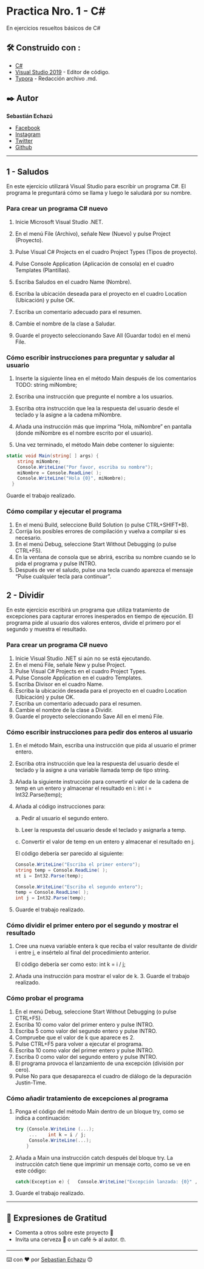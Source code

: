 # Practica Nro. 1 - C#  
En ejercicios resueltos  básicos de C# 

## 🛠️ Construido con :

* [C#](https://es.wikipedia.org/wiki/C_Sharp) 
* [Visual Studio 2019](https://visualstudio.microsoft.com/es/vs/) - Editor de código.
* [Typora](https://www.typora.io/) - Redacción archivo .md.

## ✒️ Autor

**Sebastián Echazú** 

* [Facebook](https://www.facebook.com/sebastian.echazu.1)
* [Instagram](https://www.instagram.com/seba_storm)
* [Twitter](https://twitter.com/seba_storm)
* [Github](https://github.com/SebastianEchazu)

------

## 1 - Saludos

En este ejercicio utilizará Visual Studio para escribir un programa C#. El programa le preguntará cómo se llama y luego le saludará por su nombre. 

### Para crear un programa C# nuevo

1. Inicie Microsoft Visual Studio .NET. 

2. En el menú File (Archivo), señale New (Nuevo) y pulse Project (Proyecto). 
3. Pulse Visual C# Projects en el cuadro Project Types (Tipos de proyecto). 
4. Pulse Console Application (Aplicación de consola) en el cuadro Templates (Plantillas). 
5. Escriba Saludos en el cuadro Name (Nombre). 
6. Escriba la ubicación deseada para el proyecto en el cuadro Location (Ubicación) y pulse OK. 
7. Escriba un comentario adecuado para el resumen. 
8. Cambie el nombre de la clase a Saludar. 
9. Guarde el proyecto seleccionando Save All (Guardar todo) en el menú File. 

### Cómo escribir instrucciones para preguntar y saludar al usuario 

1. Inserte la siguiente línea en el método Main después de los comentarios TODO: string miNombre; 

2. Escriba una instrucción que pregunte el nombre a los usuarios. 
3. Escriba otra instrucción que lea la respuesta del usuario desde el teclado y la asigne a la cadena miNombre. 
4. Añada una instrucción más que imprima “Hola, miNombre” en pantalla (donde miNombre es el nombre escrito por el usuario). 
5.  Una vez terminado, el método Main debe contener lo siguiente: 


```c#
static void Main(string[ ] args) {   
    string miNombre; 
    Console.WriteLine("Por favor, escriba su nombre");
    miNombre = Console.ReadLine( );  
    Console.WriteLine("Hola {0}", miNombre);
  } 
```

Guarde el trabajo realizado.  

### Cómo compilar y ejecutar el programa 

1. En el menú Build, seleccione Build Solution (o pulse CTRL+SHIFT+B). 
2. Corrija los posibles errores de compilación y vuelva a compilar si es necesario.
3. En el menú Debug, seleccione Start Without Debugging (o pulse CTRL+F5). 
4. En la ventana de consola que se abrirá, escriba su nombre cuando se lo pida el programa y pulse INTRO. 
5. Después de ver el saludo, pulse una tecla cuando aparezca el mensaje “Pulse cualquier tecla para continuar”. 



## 2 - Dividir

En este ejercicio escribirá un programa que utiliza tratamiento de excepciones para capturar errores inesperados en tiempo de ejecución. El programa pide al usuario dos valores enteros, divide el primero por el segundo y muestra el resultado. 

### Para crear un programa C# nuevo 

1. Inicie Visual Studio .NET si aún no se está ejecutando. 
2. En el menú File, señale New y pulse Project. 
3. Pulse Visual C# Projects en el cuadro Project Types. 
4. Pulse Console Application en el cuadro Templates. 
5. Escriba Divisor en el cuadro Name.
6. Escriba la ubicación deseada para el proyecto en el cuadro Location (Ubicación) y pulse OK. 
7. Escriba un comentario adecuado para el resumen. 
8. Cambie el nombre de la clase a Dividir. 
9. Guarde el proyecto seleccionando Save All en el menú File. 

### Cómo escribir instrucciones para pedir dos enteros al usuario 

1. En el método Main, escriba una instrucción que pida al usuario el primer entero. 
2. Escriba otra instrucción que lea la respuesta del usuario desde el teclado y la asigne a una variable llamada temp de tipo string. 
3. Añada la siguiente instrucción para convertir el valor de la cadena de temp en un entero y almacenar el resultado en i: int i = Int32.Parse(temp); 

4. Añada al código instrucciones para: 

   a. Pedir al usuario el segundo entero. 

   b. Leer la respuesta del usuario desde el teclado y asignarla a temp. 

   c. Convertir el valor de temp en un entero y almacenar el resultado en j. 

   El código debería ser parecido al siguiente: 

   ```c#
   Console.WriteLine("Escriba el primer entero");
   string temp = Console.ReadLine( ); 
   nt i = Int32.Parse(temp); 
   
   Console.WriteLine("Escriba el segundo entero"); 
   temp = Console.ReadLine( ); 
   int j = Int32.Parse(temp); 
   ```

5. Guarde el trabajo realizado. 

### Cómo dividir el primer entero por el segundo y mostrar el resultado 

1. Cree una nueva variable entera k que reciba el valor resultante de dividir i entre j, e insértelo al final del procedimiento anterior. 

   El código debería ser como esto: int k = i / j; 

2. Añada una instrucción para mostrar el valor de k. 3. Guarde el trabajo realizado. 

### Cómo probar el programa 

1. En el menú Debug, seleccione Start Without Debugging (o pulse CTRL+F5). 
2. Escriba 10 como valor del primer entero y pulse INTRO. 
3. Escriba 5 como valor del segundo entero y pulse INTRO. 
4. Compruebe que el valor de k que aparece es 2. 
5. Pulse CTRL+F5 para volver a ejecutar el programa. 
6. Escriba 10 como valor del primer entero y pulse INTRO. 
7. Escriba 0 como valor del segundo entero y pulse INTRO.
8. El programa provoca el lanzamiento de una excepción (división por cero). 
9. Pulse No para que desaparezca el cuadro de diálogo de la depuración Justin-Time. 

### Cómo añadir tratamiento de excepciones al programa 

1. Ponga el código del método Main dentro de un bloque try, como se indica a continuación: 

   ```c#
   try {Console.WriteLine (...); 
        ...    int k = i / j;  
        Console.WriteLine(...);
       } 
   ```

   

2. Añada a Main una instrucción catch después del bloque try. La instrucción catch tiene que imprimir un mensaje corto, como se ve en este código: 

   ```c#
   catch(Exception e) {   Console.WriteLine("Excepción lanzada: {0}" , e); } ... 
   ```

   

3. Guarde el trabajo realizado. 

------

## 🎁 Expresiones de Gratitud 

* Comenta a otros sobre este proyecto 📢
* Invita una cerveza 🍺 o un café ☕ al autor.  🤓. 

---

⌨️ con ❤️ por [Sebastian Echazu](https://github.com/SebastianEchazu) 😊
